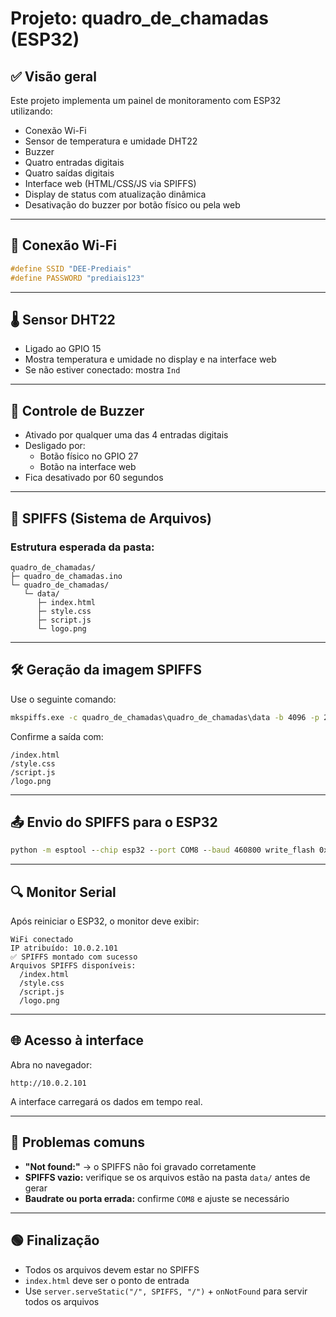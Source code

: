# Projeto: quadro_de_chamadas (ESP32)

## ✅ Visão geral

Este projeto implementa um painel de monitoramento com ESP32 utilizando:

- Conexão Wi-Fi
- Sensor de temperatura e umidade DHT22
- Buzzer
- Quatro entradas digitais
- Quatro saídas digitais
- Interface web (HTML/CSS/JS via SPIFFS)
- Display de status com atualização dinâmica
- Desativação do buzzer por botão físico ou pela web

---

## 📡 Conexão Wi-Fi

```cpp
#define SSID "DEE-Prediais"
#define PASSWORD "prediais123"
```

---

## 🌡 Sensor DHT22

- Ligado ao GPIO 15
- Mostra temperatura e umidade no display e na interface web
- Se não estiver conectado: mostra `Ind`

---

## 🔔 Controle de Buzzer

- Ativado por qualquer uma das 4 entradas digitais
- Desligado por:
  - Botão físico no GPIO 27
  - Botão na interface web
- Fica desativado por 60 segundos

---

## 📂 SPIFFS (Sistema de Arquivos)

### Estrutura esperada da pasta:

```
quadro_de_chamadas/
├─ quadro_de_chamadas.ino
└─ quadro_de_chamadas/
   └─ data/
      ├─ index.html
      ├─ style.css
      ├─ script.js
      └─ logo.png
```

---

## 🛠 Geração da imagem SPIFFS

Use o seguinte comando:

```cmd
mkspiffs.exe -c quadro_de_chamadas\quadro_de_chamadas\data -b 4096 -p 256 -s 0x150000 spiffs.bin
```

Confirme a saída com:

```
/index.html
/style.css
/script.js
/logo.png
```

---

## 📤 Envio do SPIFFS para o ESP32

```cmd
python -m esptool --chip esp32 --port COM8 --baud 460800 write_flash 0x290000 spiffs.bin
```

---

## 🔍 Monitor Serial

Após reiniciar o ESP32, o monitor deve exibir:

```
WiFi conectado
IP atribuído: 10.0.2.101
✅ SPIFFS montado com sucesso
Arquivos SPIFFS disponíveis:
  /index.html
  /style.css
  /script.js
  /logo.png
```

---

## 🌐 Acesso à interface

Abra no navegador:

```
http://10.0.2.101
```

A interface carregará os dados em tempo real.

---

## 🧩 Problemas comuns

- **"Not found:"** → o SPIFFS não foi gravado corretamente
- **SPIFFS vazio:** verifique se os arquivos estão na pasta `data/` antes de gerar
- **Baudrate ou porta errada:** confirme `COM8` e ajuste se necessário

---

## 🟢 Finalização

- Todos os arquivos devem estar no SPIFFS
- `index.html` deve ser o ponto de entrada
- Use `server.serveStatic("/", SPIFFS, "/")` + `onNotFound` para servir todos os arquivos
